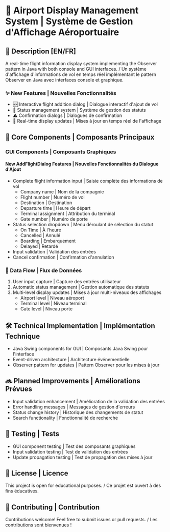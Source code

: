 # 🛫 Airport Display Management System | Système de Gestion d'Affichage Aéroportuaire

## 📌 Description [EN/FR]
A real-time flight information display system implementing the Observer pattern in Java with both console and GUI interfaces. / Un système d'affichage d'informations de vol en temps réel implémentant le pattern Observer en Java avec interfaces console et graphique.

### ✨ New Features | Nouvelles Fonctionnalités
- 🆕 Interactive flight addition dialog | Dialogue interactif d'ajout de vol
- 🔄 Status management system | Système de gestion des statuts
- ⚠️ Confirmation dialogs | Dialogues de confirmation
- 📝 Real-time display updates | Mises à jour en temps réel de l'affichage

## 🎯 Core Components | Composants Principaux

### GUI Components | Composants Graphiques
#### New AddFlightDialog Features | Nouvelles Fonctionnalités du Dialogue d'Ajout
- Complete flight information input | Saisie complète des informations de vol
  - Company name | Nom de la compagnie
  - Flight number | Numéro de vol
  - Destination | Destination
  - Departure time | Heure de départ
  - Terminal assignment | Attribution du terminal
  - Gate number | Numéro de porte
- Status selection dropdown | Menu déroulant de sélection du statut
  - On Time | À l'heure
  - Cancelled | Annulé
  - Boarding | Embarquement
  - Delayed | Retardé
- Input validation | Validation des entrées
- Cancel confirmation | Confirmation d'annulation

### 🔄 Data Flow | Flux de Données
1. User input capture | Capture des entrées utilisateur
2. Automatic status management | Gestion automatique des statuts
3. Multi-level display updates | Mises à jour multi-niveaux des affichages
   - Airport level | Niveau aéroport
   - Terminal level | Niveau terminal
   - Gate level | Niveau porte

## 🛠️ Technical Implementation | Implémentation Technique
- Java Swing components for GUI | Composants Java Swing pour l'interface
- Event-driven architecture | Architecture événementielle
- Observer pattern for updates | Pattern Observer pour les mises à jour

## 🔜 Planned Improvements | Améliorations Prévues
- Input validation enhancement | Amélioration de la validation des entrées
- Error handling messages | Messages de gestion d'erreurs
- Status change history | Historique des changements de statut
- Search functionality | Fonctionnalité de recherche

## 🧪 Testing | Tests
- GUI component testing | Test des composants graphiques
- Input validation testing | Test de validation des entrées
- Update propagation testing | Test de propagation des mises à jour

## 📜 License | Licence
This project is open for educational purposes. / Ce projet est ouvert à des fins éducatives.

## 🤝 Contributing | Contribution
Contributions welcome! Feel free to submit issues or pull requests. / Les contributions sont bienvenues !